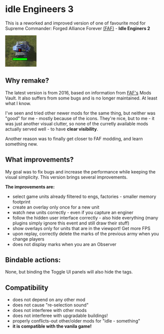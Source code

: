 # idle Engineers 3
This is a reworked and improved version of one of favourite mod for Supreme Commander: Forged Alliance Forever [(FAF)](https://github.com/FAForever/fa) - **Idle Enginers 2**

![Idle enginers 2](./mod_icon.png)


## Why remake? 
The latest version is from 2016, based on information from [FAF's](https://www.faforever.com) Mods Vault. It also suffers from some bugs and is no longer maintained. At least what I know.

I've seen and tried other newer mods for the same thing, but neither was "good" for me - mostly because of the icons. They're nice, but to me - it was just another visual clutter, so none of the curretly available mods actually served well - to have **clear visibility**.

Another reason was to finally get closer to FAF modding, and learn something new.

## What improvements?
 My goal was to fix bugs and increase the performance while keeping the visual simplicity. This version brings several improvements.
 
 **The improvements are:**
 - select game units already filtered to engs, factories - smaller memory footprint
 - create an overlay only once for a new unit
 - watch new units correctly - even if you capture an enginer
 - follow the hidden user interface correctly - also hide everything (many plugins simply ignore this event and still draw their stuff)
- show overlays only for units that are in the viewport! Get more FPS
- upon replay, correctly delete the marks of the previous army when you change players
- does not display marks when you are an Observer

## Bindable actions:
None, but binding the Toggle UI panels will also hide the tags.

## Compatibility
- does not depend on any other mod
- does not cause "re-selection sound"
- does not interferee with other mods
- does not interferee with upgradable buildings!
- properly conflicts-out other/older mods for "idle - something"
- **it is compatible with the vanila game!**